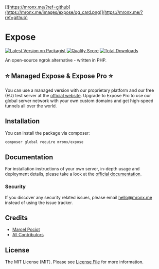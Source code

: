 [![https://mronx.me/?ref=github](https://mronx.me/images/expose/og_card.png)](https://mronx.me/?ref=github)

# Expose

[![Latest Version on Packagist](https://img.shields.io/packagist/v/mronx/expose.svg?style=flat-square)](https://packagist.org/packages/mronx/expose)
[![Quality Score](https://img.shields.io/scrutinizer/g/mronx/expose.svg?style=flat-square)](https://scrutinizer-ci.com/g/mronx/expose)
[![Total Downloads](https://img.shields.io/packagist/dt/mronx/expose.svg?style=flat-square)](https://packagist.org/packages/mronx/expose)

An open-source ngrok alternative - written in PHP.

## ⭐️ Managed Expose & Expose Pro ⭐️

You can use a managed version with our proprietary platform and our free (EU) test server at the [official website](https://mronx.me). Upgrade to Expose Pro to use our global server network with your own custom domains and get high-speed tunnels all over the world.

## Installation

You can install the package via composer:

```bash
composer global require mronx/expose
```

## Documentation

For installation instructions of your own server, in-depth usage and deployment details, please take a look at the [official documentation](https://mronx.me/docs).

### Security

If you discover any security related issues, please email hello@mronx.me instead of using the issue tracker.

## Credits

- [Marcel Pociot](https://github.com/mpociot)
- [All Contributors](../../contributors)

## License

The MIT License (MIT). Please see [License File](LICENSE.md) for more information.
